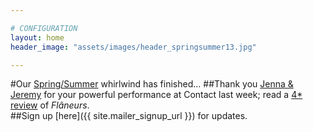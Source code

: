 ```yaml
---

# CONFIGURATION
layout: home
header_image: "assets/images/header_springsummer13.jpg"

---
```

#Our [Spring/Summer](/current/2013-springsummer/index.html) whirlwind has finished... 
##Thank you [Jenna & Jeremy](/current/2013-springsummer/watt/index.html) for your powerful performance at Contact last week; read a [4* review](http://www.thepublicreviews.com/flaneurs-contact-manchester/) of *Flâneurs*.    
##Sign up [here]({{ site.mailer_signup_url }}) for updates.
